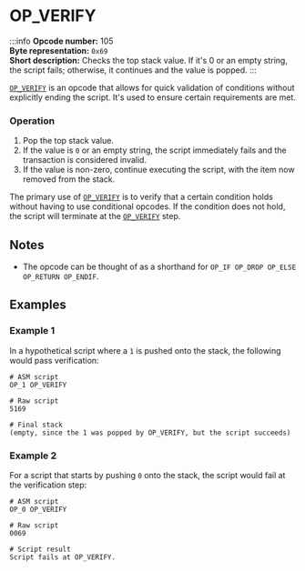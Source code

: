 # OP_VERIFY
:::info
**Opcode number:** 105  
**Byte representation:** `0x69`  
**Short description:** Checks the top stack value. If it's 0 or an empty string, the script fails; otherwise, it continues and the value is popped.
:::

[`OP_VERIFY`](./OP_VERIFY.md) is an opcode that allows for quick validation of conditions without explicitly ending the script. It's used to ensure certain requirements are met.

### Operation
1. Pop the top stack value.
2. If the value is `0` or an empty string, the script immediately fails and the transaction is considered invalid.
3. If the value is non-zero, continue executing the script, with the item now removed from the stack.

The primary use of [`OP_VERIFY`](./OP_VERIFY.md) is to verify that a certain condition holds without having to use conditional opcodes. If the condition does not hold, the script will terminate at the [`OP_VERIFY`](./OP_VERIFY.md) step.

## Notes
- The opcode can be thought of as a shorthand for `OP_IF OP_DROP OP_ELSE OP_RETURN OP_ENDIF`.

## Examples
### Example 1
In a hypothetical script where a `1` is pushed onto the stack, the following would pass verification:
```shell
# ASM script
OP_1 OP_VERIFY

# Raw script
5169

# Final stack
(empty, since the 1 was popped by OP_VERIFY, but the script succeeds)
```

### Example 2
For a script that starts by pushing `0` onto the stack, the script would fail at the verification step:
```shell
# ASM script
OP_0 OP_VERIFY

# Raw script
0069

# Script result
Script fails at OP_VERIFY.
```
